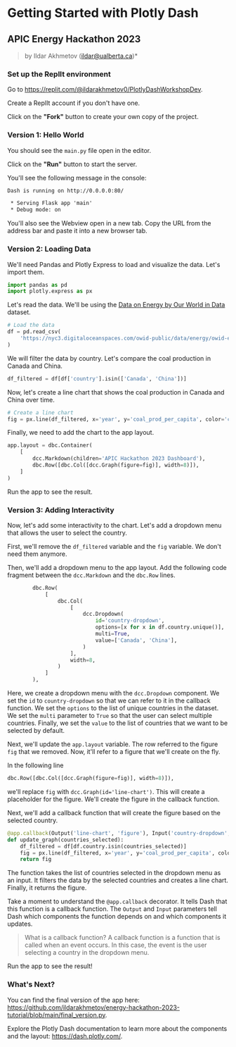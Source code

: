 # Getting Started with Plotly Dash

## APIC Energy Hackathon 2023

> by Ildar Akhmetov (ildar@ualberta.ca)*

### Set up the ReplIt environment

Go to <https://replit.com/@ildarakhmetov0/PlotlyDashWorkshopDev>.

Create a ReplIt account if you don't have one.

Click on the **"Fork"** button to create your own copy of the project.

### Version 1: Hello World

You should see the `main.py` file open in the editor.

Click on the **"Run"** button to start the server.

You'll see the following message in the console:

```txt
Dash is running on http://0.0.0.0:80/

 * Serving Flask app 'main'
 * Debug mode: on
```

You'll also see the Webview open in a new tab. Copy the URL from the address bar and paste it into a new browser tab.

### Version 2: Loading Data

We'll need Pandas and Plotly Express to load and visualize the data. Let's import them.

```python
import pandas as pd
import plotly.express as px
```

Let's read the data. We'll be using the [Data on Energy by Our World in Data](https://github.com/owid/energy-data) dataset.

```python
# Load the data
df = pd.read_csv(
    'https://nyc3.digitaloceanspaces.com/owid-public/data/energy/owid-energy-data.csv'
)
```

We will filter the data by country. Let's compare the coal production in Canada and China.

```python
df_filtered = df[df['country'].isin(['Canada', 'China'])]
```

Now, let's create a line chart that shows the coal production in Canada and China over time.

```python
# Create a line chart
fig = px.line(df_filtered, x='year', y='coal_prod_per_capita', color='country')
```

Finally, we need to add the chart to the app layout.

```python
app.layout = dbc.Container(
    [
        dcc.Markdown(children='APIC Hackathon 2023 Dashboard'),
        dbc.Row([dbc.Col([dcc.Graph(figure=fig)], width=8)]),
    ]
)
```

Run the app to see the result.

### Version 3: Adding Interactivity

Now, let's add some interactivity to the chart. Let's add a dropdown menu that allows the user to select the country.

First, we'll remove the `df_filtered` variable and the `fig` variable. We don't need them anymore.

Then, we'll add a dropdown menu to the app layout. Add the following code fragment between the `dcc.Markdown` and the `dbc.Row` lines.

```python
        dbc.Row(
            [
                dbc.Col(
                    [
                        dcc.Dropdown(
                            id='country-dropdown',
                            options=[x for x in df.country.unique()],
                            multi=True,
                            value=['Canada', 'China'],
                        )
                    ],
                    width=8,
                )
            ]
        ),
```

Here, we create a dropdown menu with the `dcc.Dropdown` component. We set the `id` to `country-dropdown` so that we can refer to it in the callback function. We set the `options` to the list of unique countries in the dataset. We set the `multi` parameter to `True` so that the user can select multiple countries. Finally, we set the `value` to the list of countries that we want to be selected by default.

Next, we'll update the `app.layout` variable. The row referred to the figure `fig` that we removed. Now, it'll refer to a figure that we'll create on the fly. 

In the following line

```python
dbc.Row([dbc.Col([dcc.Graph(figure=fig)], width=8)]),
```

we'll replace `fig` with `dcc.Graph(id='line-chart')`. This will create a placeholder for the figure. We'll create the figure in the callback function.

Next, we'll add a callback function that will create the figure based on the selected country.

```python
@app.callback(Output('line-chart', 'figure'), Input('country-dropdown', 'value'))
def update_graph(countries_selected):
    df_filtered = df[df.country.isin(countries_selected)]
    fig = px.line(df_filtered, x='year', y='coal_prod_per_capita', color='country')
    return fig
```

The function takes the list of countries selected in the dropdown menu as an input. It filters the data by the selected countries and creates a line chart. Finally, it returns the figure.

Take a moment to understand the `@app.callback` decorator. It tells Dash that this function is a callback function. The `Output` and `Input` parameters tell Dash which components the function depends on and which components it updates.

> What is a callback function? A callback function is a function that is called when an event occurs. In this case, the event is the user selecting a country in the dropdown menu.

Run the app to see the result!

### What's Next?

You can find the final version of the app here: <https://github.com/ildarakhmetov/energy-hackathon-2023-tutorial/blob/main/final_version.py>.

Explore the Plotly Dash documentation to learn more about the components and the layout: <https://dash.plotly.com/>.
